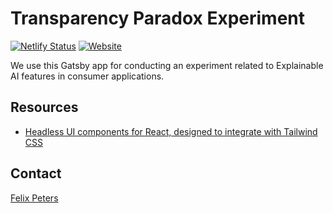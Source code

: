 # Transparency Paradox Experiment

[![Netlify Status](https://api.netlify.com/api/v1/badges/252eab96-0ea8-4646-a263-fd60b108306a/deploy-status)](https://app.netlify.com/sites/intelligent-capital/deploys)
[![Website](https://img.shields.io/badge/Website-Netlify-green)](https://intelligent-capital.netlify.app/)

We use this Gatsby app for conducting an experiment related to Explainable AI features in consumer applications.

## Resources

- [Headless UI components for React, designed to integrate with Tailwind CSS](https://github.com/tailwindlabs/headlessui/tree/main/packages/%40headlessui-react)

## Contact

[Felix Peters](mailto:peters@is.tu-darmstadt.de)

